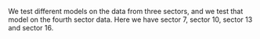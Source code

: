 We test different models on the data from three sectors, and we test that model on the fourth sector data. Here we have sector 7, sector 10, sector 13 and sector 16.
